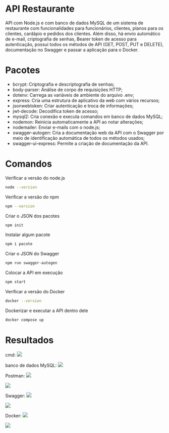 # API Restaurante

API com Node.js e com banco de dados MySQL de um sistema de restaurante com funcionalidades para funcionários, clientes, planos para os clientes, cardápio e pedidos dos clientes. Além disso, há envio automático de e-mail, criptografia de senhas, Bearer token de acesso para autenticação, possui todos os métodos de API (GET, POST, PUT e DELETE), documentação no Swagger e passar a aplicação para o Docker.

# Pacotes

- bcrypt: Criptografia e descriptografia de senhas;
- body-parser: Análise de corpo de requisições HTTP;
- dotenv: Carrega as variáveis de ambiente do arquivo .env;
- express: Cria uma estrutura de aplicativo da web com vários recursos;
- jsonwebtoken: Criar autenticação e troca de informações;
- jwt-decode: Decodifica token de acesso;
- mysql2: Cria conexão e executa comandos em banco de dados MySQL;
- nodemon: Reinicia automaticamente a API ao notar alterações;
- nodemailer: Enviar e-mails com o node.js;
- swagger-autogen: Cria a documentação web da API com o Swagger por meio de identificação automática de todos os métodos usados;
- swagger-ui-express: Permite a criação de documentação da API.

# Comandos

Verificar a versão do node.js
```bash
node --version
```

Verificar a versão do npm
```bash
npm --version
```

Criar o JSON dos pacotes
```bash
npm init
```

Instalar algum pacote
```bash
npm i pacote
```

Criar o JSON do Swagger
```bash
npm run swagger-autogen
```

Colocar a API em execução
```bash
npm start
```

Verificar a versão do Docker
```bash
docker --version
```

Dockerizar e executar a API dentro dele
```bash
docker compose up
```

# Resultados

cmd:
<span>
    <img src="https://user-images.githubusercontent.com/85804895/205183705-dbb33c2d-ee08-4241-a1e8-33d9aec008af.png">
</span>

banco de dados MySQL:
<span>
    <img src="https://user-images.githubusercontent.com/85804895/205183960-b92feb8b-aa6f-4c10-9839-d70980520330.png">
</span>

Postman:
<span>
    <img src="https://user-images.githubusercontent.com/85804895/205184076-c2a0e125-10aa-4e4d-ba04-10539bf3a017.png">
</span>

<span>
    <img src="https://user-images.githubusercontent.com/85804895/205184158-bef7cbc1-11bd-4943-9116-1e791e15bff5.png">
</span>

Swagger:
<span>
    <img src="https://user-images.githubusercontent.com/85804895/205184213-73fe6a7d-90a0-465e-970d-6d6ad408340d.png">
</span>

<span>
    <img src="https://user-images.githubusercontent.com/85804895/205184306-8d0b5cc2-9872-412e-8267-9ceed3b4e6e6.png">
</span>

Docker:
<span>
    <img src="https://user-images.githubusercontent.com/85804895/222026303-ae46c799-8a7e-4238-a5bc-1022bde94611.png">
</span>

<span>
    <img src="https://user-images.githubusercontent.com/85804895/222026397-e41a5e27-a933-430c-a84b-69a7e327ea9f.png">
</span>
